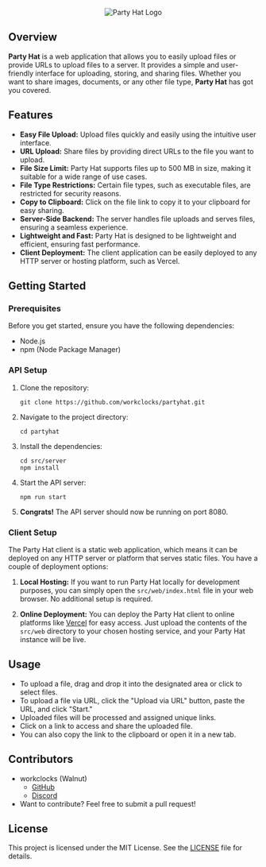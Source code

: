 <p align="center">
  <img src="https://cdn.discordapp.com/attachments/1097559597268619425/1151740733032771634/logo.png" alt="Party Hat Logo">
</p>

## Overview

**Party Hat** is a web application that allows you to easily upload files or provide URLs to upload files to a server. It provides a simple and user-friendly interface for uploading, storing, and sharing files. Whether you want to share images, documents, or any other file type, **Party Hat** has got you covered.

## Features
- **Easy File Upload:** Upload files quickly and easily using the intuitive user interface.
- **URL Upload:** Share files by providing direct URLs to the file you want to upload.
- **File Size Limit:** Party Hat supports files up to 500 MB in size, making it suitable for a wide range of use cases.
- **File Type Restrictions:** Certain file types, such as executable files, are restricted for security reasons.
- **Copy to Clipboard:** Click on the file link to copy it to your clipboard for easy sharing.
- **Server-Side Backend:** The server handles file uploads and serves files, ensuring a seamless experience.
- **Lightweight and Fast:** Party Hat is designed to be lightweight and efficient, ensuring fast performance.
- **Client Deployment:** The client application can be easily deployed to any HTTP server or hosting platform, such as Vercel.

## Getting Started

### Prerequisites

Before you get started, ensure you have the following dependencies:

- Node.js
- npm (Node Package Manager)

### API Setup

1. Clone the repository:

   ```shell
   git clone https://github.com/workclocks/partyhat.git
    ```
2. Navigate to the project directory:

   ```shell
   cd partyhat
   ```
3. Install the dependencies:

   ```shell
   cd src/server
   npm install
    ```
4. Start the API server:

   ```shell
   npm run start
   ```
5. **Congrats!** The API server should now be running on port 8080.

### Client Setup
The Party Hat client is a static web application, which means it can be deployed on any HTTP server or platform that serves static files. You have a couple of deployment options:

1. **Local Hosting:** If you want to run Party Hat locally for development purposes, you can simply open the `src/web/index.html` file in your web browser. No additional setup is required.

2. **Online Deployment:** You can deploy the Party Hat client to online platforms like [Vercel](https://vercel.com/) for easy access. Just upload the contents of the `src/web` directory to your chosen hosting service, and your Party Hat instance will be live.

## Usage
- To upload a file, drag and drop it into the designated area or click to select files.
- To upload a file via URL, click the "Upload via URL" button, paste the URL, and click "Start."
- Uploaded files will be processed and assigned unique links.
- Click on a link to access and share the uploaded file.
- You can also copy the link to the clipboard or open it in a new tab.

## Contributors
- workclocks (Walnut)
    - [GitHub](https://github.com/workclocks)
    - [Discord](https://discordapp.com/users/498665680233824271)
- Want to contribute? Feel free to submit a pull request!

## License
This project is licensed under the MIT License. See the [LICENSE](./LICENSE) file for details.
